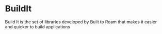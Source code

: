 # BuildIt
Build It is the set of libraries developed by Built to Roam that makes it easier and quicker to build applications
